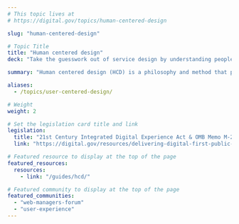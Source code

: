 ```yaml
---
# This topic lives at
# https://digital.gov/topics/human-centered-design

slug: "human-centered-design"

# Topic Title
title: "Human centered design"
deck: "Take the guesswork out of service design by understanding people's needs."

summary: "Human centered design (HCD) is a philosophy and method that places people’s experiences at the heart of service design. Unlike traditional, system-centric approaches, HCD prioritizes understanding real-world challenges and frustrations faced by users and crafting solutions that directly address them. HCD is a continuous process, not a one-time fix. Regular evaluation and user feedback are essential to maintain relevance and adapt services to evolving user needs. HCD provides a valuable framework for ensuring government services are and remain accessible, efficient, and user-centric."

aliases:
  - /topics/user-centered-design/

# Weight
weight: 2

# Set the legislation card title and link
legislation:
  title: "21st Century Integrated Digital Experience Act & OMB Memo M-23-22"
  link: "https://digital.gov/resources/delivering-digital-first-public-experience/"

# Featured resource to display at the top of the page
featured_resources:
  resources:
    - link: "/guides/hcd/"

# Featured community to display at the top of the page
featured_communities:
  - "web-managers-forum"
  - "user-experience"
---
```

